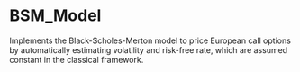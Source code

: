 # BSM_Model
Implements the Black-Scholes-Merton model to price European call options by automatically estimating volatility and risk-free rate, which are assumed constant in the classical framework.
